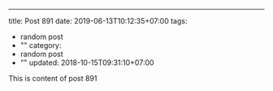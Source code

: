 ---
title: Post 891
date: 2019-06-13T10:12:35+07:00
tags:
  - random post
  - ""
category:
  - random post
  - ""
updated: 2018-10-15T09:31:10+07:00

This is content of post 891